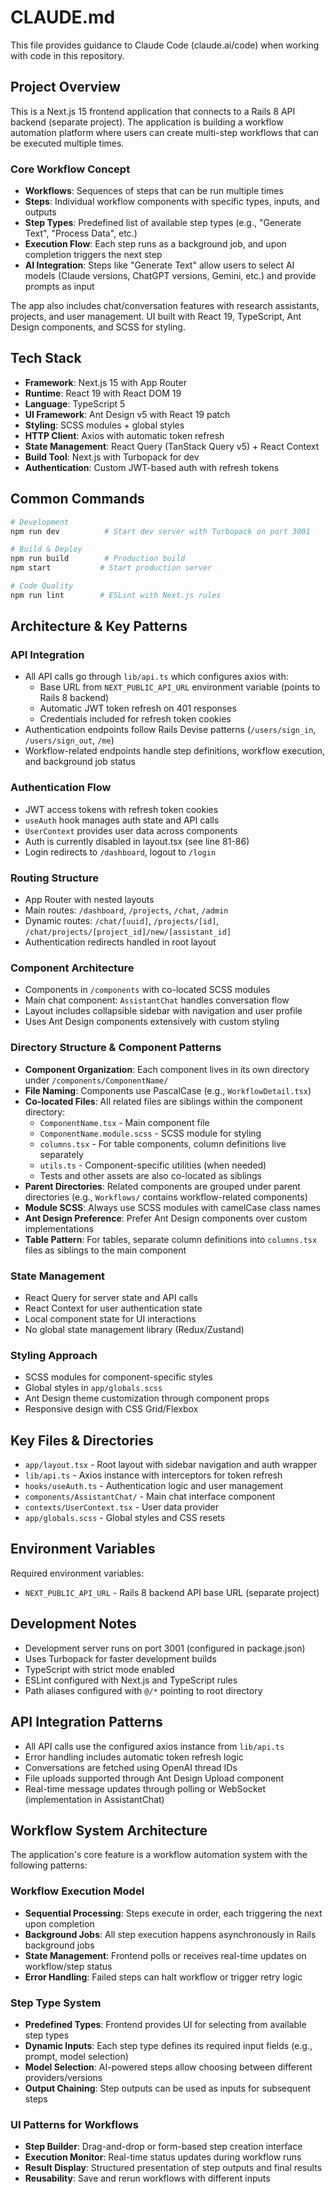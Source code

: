 # CLAUDE.md

This file provides guidance to Claude Code (claude.ai/code) when working with code in this repository.

## Project Overview

This is a Next.js 15 frontend application that connects to a Rails 8 API backend (separate project). The application is building a workflow automation platform where users can create multi-step workflows that can be executed multiple times.

### Core Workflow Concept
- **Workflows**: Sequences of steps that can be run multiple times
- **Steps**: Individual workflow components with specific types, inputs, and outputs
- **Step Types**: Predefined list of available step types (e.g., "Generate Text", "Process Data", etc.)
- **Execution Flow**: Each step runs as a background job, and upon completion triggers the next step
- **AI Integration**: Steps like "Generate Text" allow users to select AI models (Claude versions, ChatGPT versions, Gemini, etc.) and provide prompts as input

The app also includes chat/conversation features with research assistants, projects, and user management. UI built with React 19, TypeScript, Ant Design components, and SCSS for styling.

## Tech Stack

- **Framework**: Next.js 15 with App Router
- **Runtime**: React 19 with React DOM 19
- **Language**: TypeScript 5
- **UI Framework**: Ant Design v5 with React 19 patch
- **Styling**: SCSS modules + global styles
- **HTTP Client**: Axios with automatic token refresh
- **State Management**: React Query (TanStack Query v5) + React Context
- **Build Tool**: Next.js with Turbopack for dev
- **Authentication**: Custom JWT-based auth with refresh tokens

## Common Commands

```bash
# Development
npm run dev          # Start dev server with Turbopack on port 3001

# Build & Deploy  
npm run build        # Production build
npm start           # Start production server

# Code Quality
npm run lint        # ESLint with Next.js rules
```

## Architecture & Key Patterns

### API Integration
- All API calls go through `lib/api.ts` which configures axios with:
  - Base URL from `NEXT_PUBLIC_API_URL` environment variable (points to Rails 8 backend)
  - Automatic JWT token refresh on 401 responses
  - Credentials included for refresh token cookies
- Authentication endpoints follow Rails Devise patterns (`/users/sign_in`, `/users/sign_out`, `/me`)
- Workflow-related endpoints handle step definitions, workflow execution, and background job status

### Authentication Flow
- JWT access tokens with refresh token cookies
- `useAuth` hook manages auth state and API calls
- `UserContext` provides user data across components
- Auth is currently disabled in layout.tsx (see line 81-86)
- Login redirects to `/dashboard`, logout to `/login`

### Routing Structure
- App Router with nested layouts
- Main routes: `/dashboard`, `/projects`, `/chat`, `/admin`
- Dynamic routes: `/chat/[uuid]`, `/projects/[id]`, `/chat/projects/[project_id]/new/[assistant_id]`
- Authentication redirects handled in root layout

### Component Architecture
- Components in `/components` with co-located SCSS modules
- Main chat component: `AssistantChat` handles conversation flow
- Layout includes collapsible sidebar with navigation and user profile
- Uses Ant Design components extensively with custom styling

### Directory Structure & Component Patterns
- **Component Organization**: Each component lives in its own directory under `/components/ComponentName/`
- **File Naming**: Components use PascalCase (e.g., `WorkflowDetail.tsx`)
- **Co-located Files**: All related files are siblings within the component directory:
  - `ComponentName.tsx` - Main component file
  - `ComponentName.module.scss` - SCSS module for styling
  - `columns.tsx` - For table components, column definitions live separately
  - `utils.ts` - Component-specific utilities (when needed)
  - Tests and other assets are also co-located as siblings
- **Parent Directories**: Related components are grouped under parent directories (e.g., `Workflows/` contains workflow-related components)
- **Module SCSS**: Always use SCSS modules with camelCase class names
- **Ant Design Preference**: Prefer Ant Design components over custom implementations
- **Table Pattern**: For tables, separate column definitions into `columns.tsx` files as siblings to the main component

### State Management
- React Query for server state and API calls
- React Context for user authentication state
- Local component state for UI interactions
- No global state management library (Redux/Zustand)

### Styling Approach
- SCSS modules for component-specific styles
- Global styles in `app/globals.scss`
- Ant Design theme customization through component props
- Responsive design with CSS Grid/Flexbox

## Key Files & Directories

- `app/layout.tsx` - Root layout with sidebar navigation and auth wrapper
- `lib/api.ts` - Axios instance with interceptors for token refresh
- `hooks/useAuth.ts` - Authentication logic and user management
- `components/AssistantChat/` - Main chat interface component
- `contexts/UserContext.tsx` - User data provider
- `app/globals.scss` - Global styles and CSS resets

## Environment Variables

Required environment variables:
- `NEXT_PUBLIC_API_URL` - Rails 8 backend API base URL (separate project)

## Development Notes

- Development server runs on port 3001 (configured in package.json)
- Uses Turbopack for faster development builds
- TypeScript with strict mode enabled
- ESLint configured with Next.js and TypeScript rules
- Path aliases configured with `@/*` pointing to root directory

## API Integration Patterns

- All API calls use the configured axios instance from `lib/api.ts`
- Error handling includes automatic token refresh logic
- Conversations are fetched using OpenAI thread IDs
- File uploads supported through Ant Design Upload component
- Real-time message updates through polling or WebSocket (implementation in AssistantChat)

## Workflow System Architecture

The application's core feature is a workflow automation system with the following patterns:

### Workflow Execution Model
- **Sequential Processing**: Steps execute in order, each triggering the next upon completion
- **Background Jobs**: All step execution happens asynchronously in Rails background jobs
- **State Management**: Frontend polls or receives real-time updates on workflow/step status
- **Error Handling**: Failed steps can halt workflow or trigger retry logic

### Step Type System
- **Predefined Types**: Frontend provides UI for selecting from available step types
- **Dynamic Inputs**: Each step type defines its required input fields (e.g., prompt, model selection)
- **Model Selection**: AI-powered steps allow choosing between different providers/versions
- **Output Chaining**: Step outputs can be used as inputs for subsequent steps

### UI Patterns for Workflows
- **Step Builder**: Drag-and-drop or form-based step creation interface
- **Execution Monitor**: Real-time status updates during workflow runs
- **Result Display**: Structured presentation of step outputs and final results
- **Reusability**: Save and rerun workflows with different inputs